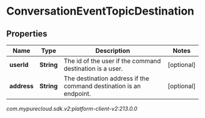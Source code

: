 # ConversationEventTopicDestination


## Properties

| Name | Type | Description | Notes |
| ------------ | ------------- | ------------- | ------------- |
| **userId** | **String** | The id of the user if the command destination is a user. |  [optional] |
| **address** | **String** | The destination address if the command destination is an endpoint. |  [optional] |




_com.mypurecloud.sdk.v2:platform-client-v2:213.0.0_
